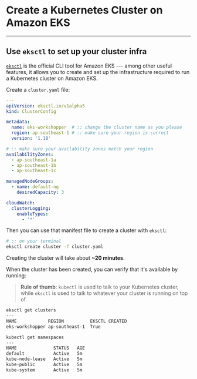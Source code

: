 Create a Kubernetes Cluster on Amazon EKS
===

---

## Use `eksctl` to set up your cluster infra

[`eksctl`][eksctl] is the official CLI tool for Amazon EKS --- among other useful
features, it allows you to create and set up the infrastructure required to run
a Kubernetes cluster on Amazon EKS.

Create a `cluster.yaml` file:
```yaml
---
apiVersion: eksctl.io/v1alpha5
kind: ClusterConfig

metadata:
  name: eks-workshopper  # :: change the cluster name as you please
  region: ap-southeast-1 # :: make sure your region is correct
  version: '1.18'

# :: make sure your availability zones match your region
availabilityZones:
  - ap-southeast-1a 
  - ap-southeast-1b
  - ap-southeast-1c

managedNodeGroups:
  - name: default-ng
    desiredCapacity: 3

cloudWatch:
  clusterLogging:
    enableTypes: 
      - '*'
```

Then you can use that manifest file to create a cluster with `eksctl`:
```bash
# :: on your terminal
eksctl create cluster -f cluster.yaml
```

Creating the cluster will take about **~20 minutes**. 

When the cluster has been created, you can verify that it's available by running:

> **Rule of thumb**: `kubectl` is used to talk to your Kubernetes cluster,
> while `eksctl` is used to talk to whatever your cluster is running on top of. 

```bash
eksctl get clusters
---
NAME            REGION          EKSCTL CREATED
eks-workshopper	ap-southeast-1	True
```
```bash
kubectl get namespaces
---
NAME              STATUS   AGE
default           Active   5m
kube-node-lease   Active   5m
kube-public       Active   5m
kube-system       Active   5m 
```

[eksctl]: https://eksctl.io
